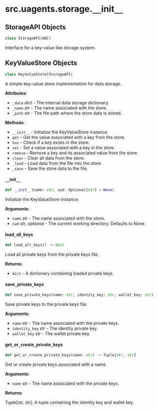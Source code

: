 <a id="src.uagents.storage.__init__"></a>

# src.uagents.storage.`__`init`__`

<a id="src.uagents.storage.__init__.StorageAPI"></a>

## StorageAPI Objects

```python
class StorageAPI(ABC)
```

Interface for a key-value like storage system.

<a id="src.uagents.storage.__init__.KeyValueStore"></a>

## KeyValueStore Objects

```python
class KeyValueStore(StorageAPI)
```

A simple key-value store implementation for data storage.

**Attributes**:

- `_data` _dict_ - The internal data storage dictionary.
- `_name` _str_ - The name associated with the store.
- `_path` _str_ - The file path where the store data is stored.
  

**Methods**:

- `__init__` - Initialize the KeyValueStore instance.
- `get` - Get the value associated with a key from the store.
- `has` - Check if a key exists in the store.
- `set` - Set a value associated with a key in the store.
- `remove` - Remove a key and its associated value from the store.
- `clear` - Clear all data from the store.
- `_load` - Load data from the file into the store.
- `_save` - Save the store data to the file.

<a id="src.uagents.storage.__init__.KeyValueStore.__init__"></a>

#### `__`init`__`

```python
def __init__(name: str, cwd: Optional[str] = None)
```

Initialize the KeyValueStore instance.

**Arguments**:

- `name` _str_ - The name associated with the store.
- `cwd` _str, optional_ - The current working directory. Defaults to None.

<a id="src.uagents.storage.__init__.load_all_keys"></a>

#### load`_`all`_`keys

```python
def load_all_keys() -> dict
```

Load all private keys from the private keys file.

**Returns**:

- `dict` - A dictionary containing loaded private keys.

<a id="src.uagents.storage.__init__.save_private_keys"></a>

#### save`_`private`_`keys

```python
def save_private_keys(name: str, identity_key: str, wallet_key: str)
```

Save private keys to the private keys file.

**Arguments**:

- `name` _str_ - The name associated with the private keys.
- `identity_key` _str_ - The identity private key.
- `wallet_key` _str_ - The wallet private key.

<a id="src.uagents.storage.__init__.get_or_create_private_keys"></a>

#### get`_`or`_`create`_`private`_`keys

```python
def get_or_create_private_keys(name: str) -> Tuple[str, str]
```

Get or create private keys associated with a name.

**Arguments**:

- `name` _str_ - The name associated with the private keys.
  

**Returns**:

  Tuple[str, str]: A tuple containing the identity key and wallet key.



